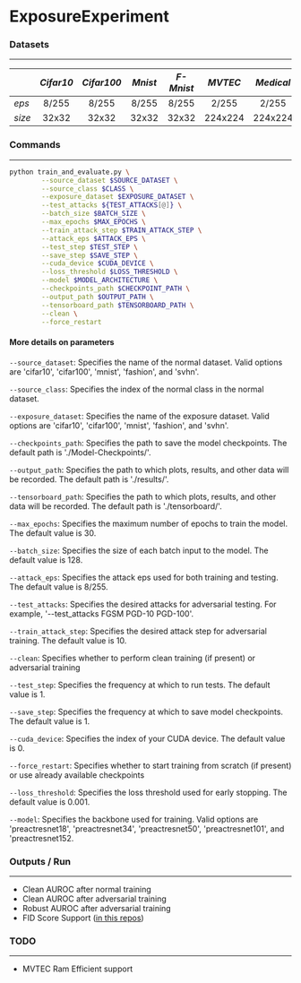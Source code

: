 # ExposureExperiment

### Datasets

---

|        | **_Cifar10_** | **_Cifar100_** | **_Mnist_** | **_F-Mnist_** | **_MVTEC_** | **_Medical_** | **_SVHN_** |
| ------ | :-----------: | :------------: | :---------: | :-----------: | :---------: | :-----------: | :--------: |
| _eps_  |     8/255     |     8/255      |    8/255    |     8/255     |    2/255    |     2/255     |   8/255    |
| _size_ |     32x32     |     32x32      |    32x32    |     32x32     |   224x224   |    224x224    |   32x32    |

### Commands

---

```sh
python train_and_evaluate.py \
        --source_dataset $SOURCE_DATASET \
        --source_class $CLASS \
        --exposure_dataset $EXPOSURE_DATASET \
        --test_attacks ${TEST_ATTACKS[@]} \
        --batch_size $BATCH_SIZE \
        --max_epochs $MAX_EPOCHS \
        --train_attack_step $TRAIN_ATTACK_STEP \
        --attack_eps $ATTACK_EPS \
        --test_step $TEST_STEP \
        --save_step $SAVE_STEP \
        --cuda_device $CUDA_DEVICE \
        --loss_threshold $LOSS_THRESHOLD \
        --model $MODEL_ARCHITECTURE \
        --checkpoints_path $CHECKPOINT_PATH \
        --output_path $OUTPUT_PATH \
        --tensorboard_path $TENSORBOARD_PATH \
        --clean \
        --force_restart
```

#### More details on parameters

`--source_dataset`: Specifies the name of the normal dataset. Valid options are 'cifar10', 'cifar100', 'mnist', 'fashion', and 'svhn'.

`--source_class`: Specifies the index of the normal class in the normal dataset.

`--exposure_dataset`: Specifies the name of the exposure dataset. Valid options are 'cifar10', 'cifar100', 'mnist', 'fashion', and 'svhn'.

`--checkpoints_path`: Specifies the path to save the model checkpoints. The default path is './Model-Checkpoints/'.

`--output_path`: Specifies the path to which plots, results, and other data will be recorded. The default path is './results/'.

`--tensorboard_path`: Specifies the path to which plots, results, and other data will be recorded. The default path is './tensorboard/'.

`--max_epochs`: Specifies the maximum number of epochs to train the model. The default value is 30.

`--batch_size`: Specifies the size of each batch input to the model. The default value is 128.

`--attack_eps`: Specifies the attack eps used for both training and testing. The default value is 8/255.

`--test_attacks`: Specifies the desired attacks for adversarial testing. For example, '--test_attacks FGSM PGD-10 PGD-100'.

`--train_attack_step`: Specifies the desired attack step for adversarial training. The default value is 10.

`--clean`: Specifies whether to perform clean training (if present) or adversarial training

`--test_step`: Specifies the frequency at which to run tests. The default value is 1.

`--save_step`: Specifies the frequency at which to save model checkpoints. The default value is 1.

`--cuda_device`: Specifies the index of your CUDA device. The default value is 0.

`--force_restart`: Specifies whether to start training from scratch (if present) or use already available checkpoints

`--loss_threshold`: Specifies the loss threshold used for early stopping. The default value is 0.001.

`--model`: Specifies the backbone used for training. Valid options are 'preactresnet18', 'preactresnet34', 'preactresnet50', 'preactresnet101', and 'preactresnet152.

### Outputs / Run

---

- Clean AUROC after normal training
- Clean AUROC after adversarial training
- Robust AUROC after adversarial training
- FID Score Support ([in this repos](https://github.com/mohammadjafari80/pytorch-fid-exposure))

### TODO

---

- MVTEC Ram Efficient support
